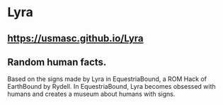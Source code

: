 # Lyra
## https://usmasc.github.io/Lyra
## Random human facts.
Based on the signs made by Lyra in EquestriaBound, a ROM Hack of EarthBound by Rydell. In EquestriaBound, Lyra becomes obsessed with humans and creates a museum about humans with signs. 
